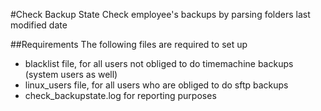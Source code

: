 #Check Backup State
Check employee's backups by parsing folders last modified date

##Requirements
The following files are required to set up
* blacklist file, for all users not obliged to do timemachine backups (system users as well)
* linux_users file, for all users who are obliged to do sftp backups
* check_backupstate.log for reporting purposes
